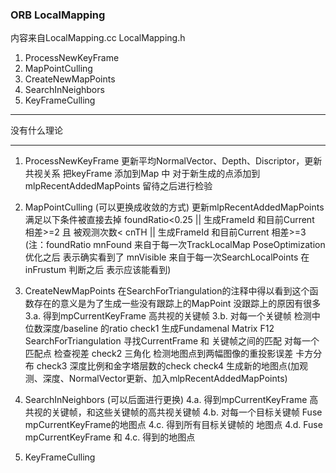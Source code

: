 <!--
 * @Author: Liu Weilong
 * @Date: 2021-01-28 15:08:16
 * @LastEditors: Liu Weilong 
 * @LastEditTime: 2021-01-28 17:35:36
 * @FilePath: /3rd-test-learning/31. orb_slam_related/doc/ORB_mapping.md
 * @Description: 
-->
### ORB LocalMapping
内容来自LocalMapping.cc LocalMapping.h
1. ProcessNewKeyFrame
2. MapPointCulling
3. CreateNewMapPoints
4. SearchInNeighbors
5. KeyFrameCulling
   
------
没有什么理论

------
1. ProcessNewKeyFrame
   更新平均NormalVector、Depth、Discriptor，更新共视关系
   把keyFrame 添加到Map 中
   对于新生成的点添加到mlpRecentAddedMapPoints 留待之后进行检验
2. MapPointCulling (可以更换成收敛的方式)
   更新mlpRecentAddedMapPoints 满足以下条件被直接去掉
   foundRatio<0.25 || 生成FrameId 和目前Current 相差>=2 且 被观测次数< cnTH || 生成FrameId 和目前Current 相差>=3
   (注：foundRatio  mnFound 来自于每一次TrackLocalMap PoseOptimization 优化之后 表示确实看到了
                   mnVisible 来自于每一次SearchLocalPoints 在inFrustum 判断之后 表示应该能看到)
3. CreateNewMapPoints 在SearchForTriangulation的注释中得以看到这个函数存在的意义是为了生成一些没有跟踪上的MapPoint 没跟踪上的原因有很多
3.a. 得到mpCurrentKeyFrame 高共视的关键帧
3.b. 对每一个关键帧
     检测中位数深度/baseline 的ratio check1
     生成Fundamenal Matrix F12
     SearchForTriangulation 寻找CurrentFrame 和 关键帧之间的匹配
     对每一个匹配点
        检查视差 check2
        三角化
        检测地图点到两幅图像的重投影误差    卡方分布 check3
        深度比例和金字塔层数的check             check4
        生成新的地图点(加观测、深度、NormalVector更新、加入mlpRecentAddedMapPoints)
4. SearchInNeighbors (可以后面进行更换)
4.a. 得到mpCurrentKeyFrame 高共视的关键帧，和这些关键帧的高共视关键帧
4.b. 对每一个目标关键帧 Fuse mpCurrentKeyFrame的地图点
4.c. 得到所有目标关键帧的 地图点
4.d. Fuse   mpCurrentKeyFrame 和 4.c. 得到的地图点

5. KeyFrameCulling 